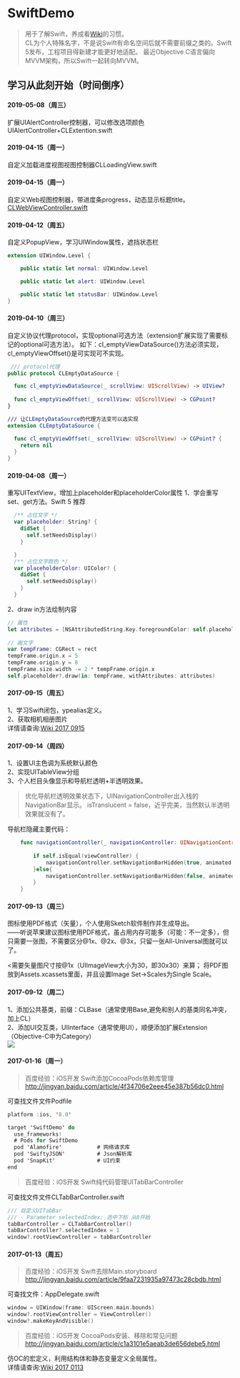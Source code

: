 # SwiftDemo

>用于了解Swift，养成看[Wiki](https://github.com/cjq002/SwiftDemo/wiki)的习惯。<br>
CL为个人特殊名字，不是说Swift有命名空间后就不需要前缀之类的。Swift 5发布，工程项目得新建才能更好地适配。
最近Objective C语言偏向MVVM架构，所以Swift一起转向MVVM。

## 学习从此刻开始（时间倒序）
#### 2019-05-08（周三）
扩展UIAlertController控制器，可以修改选项颜色UIAlertController+CLExtention.swift

#### 2019-04-15（周一）
自定义加载进度视图视图控制器CLLoadingView.swift

#### 2019-04-15（周一）
自定义Web视图控制器，带进度条progress，动态显示标题title。
[CLWebViewController.swift](https://github.com/cjq002/SwiftDemo/wiki/功能-WebView)

#### 2019-04-12（周五）
自定义PopupView，学习UIWindow属性，遮挡状态栏
```swift 
extension UIWindow.Level {

    public static let normal: UIWindow.Level

    public static let alert: UIWindow.Level

    public static let statusBar: UIWindow.Level
}
```

#### 2019-04-10（周三）
自定义协议代理protocol，实现optional可选方法（extension扩展实现了需要标记的optional可选方法）。
如下：cl_emptyViewDataSource()方法必须实现，cl_emptyViewOffset()是可实现可不实现。
```swift 
 /// protocol代理
public protocol CLEmptyDataSource {

  func cl_emptyViewDataSource(_ scrollView: UIScrollView) -> UIView?
  
  func cl_emptyViewOffset(_ scrollView: UIScrollView) -> CGPoint?
}

/// 让CLEmptyDataSource的代理方法变可以选实现
extension CLEmptyDataSource {

  func cl_emptyViewOffset(_ scrollView: UIScrollView) -> CGPoint? {
    return nil
  }
}
```

#### 2019-04-08（周一）
重写UITextView，增加上placeholder和placeholderColor属性
1、学会重写set、get方法。Swift 5 推荐
```swift 
  /** 占位文字 */
  var placeholder: String? {
    didSet {
      self.setNeedsDisplay()
    }

  }
  /** 占位文字颜色 */
  var placeholderColor: UIColor? {
    didSet {
      self.setNeedsDisplay()
    }
  }
```
2、draw in方法绘制内容
```swift
// 属性
let attributes = [NSAttributedString.Key.foregroundColor: self.placeholderColor as Any, NSAttributedString.Key.font: self.font as Any]
    
// 画文字
var tempFrame: CGRect = rect
tempFrame.origin.x = 5
tempFrame.origin.y = 8
tempFrame.size.width -= 2 * tempFrame.origin.x
self.placeholder?.draw(in: tempFrame, withAttributes: attributes)
```

#### 2017-09-15（周五）
1、学习Swift闭包，ypealias定义。<br>
2、获取相机相册图片<br>
详情请查询:[Wiki 2017 0915](https://github.com/cjq002/SwiftDemo/wiki)

#### 2017-09-14（周四）
1、设置UI主色调为系统默认颜色<br>
2、实现UITableView分组<br>
3、个人栏目头像显示和导航栏透明+半透明效果。<br>
>优化导航栏透明效果状态下，UINavigationController出入栈的NavigationBar显示。
isTranslucent = false，近乎完美，当然默认半透明效果就没有了。

导航栏隐藏主要代码：
```swift
    func navigationController(_ navigationController: UINavigationController, willShow viewController: UIViewController, animated: Bool) {
        
        if self.isEqual(viewController) {
            navigationController.setNavigationBarHidden(true, animated: true)
        }else{
            navigationController.setNavigationBarHidden(false, animated: true)
        }
    }
```

#### 2017-09-13（周三）
图标使用PDF格式（矢量），个人使用Sketch软件制作并生成导出。<br>
——听说苹果建议图标使用PDF格式，虽占用内存可能多（可能：不一定多），但只需要一张图，不需要区分@1x、@2x、@3x，只留一张All-Universal图就可以了。

<需要矢量图尺寸按@1x（UIImageView大小为30，即30x30）来算；
将PDF图放到Assets.xcassets里面，并且设置Image Set->Scales为Single Scale。

#### 2017-09-12（周二）
1、添加公共基类，前缀：CLBase（通常使用Base,避免和别人的基类同名冲突，加上CL）<br>
2、添加UI交互类，UIInterface（通常使用UI），顺便添加扩展Extension（Objective-C中为Category）<br>
![](https://github.com/cjq002/SwiftDemo/raw/master/Media/common.png) 

#### 2017-01-16（周一）
>百度经验：iOS开发 Swift添加CocoaPods依赖库管理 <br>
http://jingyan.baidu.com/article/4f34706e2eee45e387b56dc0.html

可查找文件文件Podfile
```swift
platform :ios, '8.0'

target 'SwiftDemo' do
  use_frameworks!
  # Pods for SwiftDemo
  pod 'Alamofire'           # 网络请求库
  pod 'SwiftyJSON'          # Json解析库
  pod 'SnapKit'             # UI约束
end
```

>百度经验：iOS开发 Swift纯代码管理UITabBarController <br>

可查找文件文件CLTabBarController.swift
```swift
/// 自定义UITabBar
/// - Parameter selectedIndex: 选中下标 从0开始
tabBarController = CLTabBarController()
tabBarController?.selectedIndex = 1
window?.rootViewController = tabBarController
```

#### 2017-01-13（周五）
>百度经验：iOS开发 Swift去除Main.storyboard <br>
http://jingyan.baidu.com/article/9faa7231935a97473c28cbdb.html

可查找文件：AppDelegate.swift
```swift
window = UIWindow(frame: UIScreen.main.bounds)
window?.rootViewController = ViewController()
window?.makeKeyAndVisible()
```

>百度经验：iOS开发 CocoaPods安装、移除和常见问题 <br>
http://jingyan.baidu.com/article/c1a3101e5aeab3de656debe5.html

仿OC的宏定义，利用结构体和静态变量定义全局属性。<br>
详情请查询:[Wiki 2017 0113](https://github.com/cjq002/SwiftDemo/wiki)
